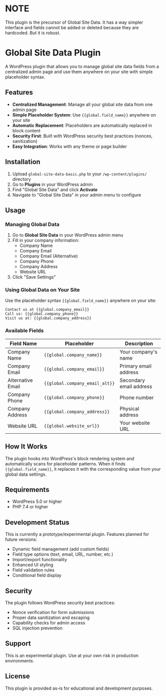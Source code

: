 # NOTE

This plugin is the precursor of Global Site Data. It has a way simpler interface and fields cannot be added or deleted because they are hardcoded. But it is robust.

# Global Site Data Plugin

A WordPress plugin that allows you to manage global site data fields from a centralized admin page and use them anywhere on your site with simple placeholder syntax.

## Features

- **Centralized Management**: Manage all your global site data from one admin page
- **Simple Placeholder System**: Use `{{global.field_name}}` anywhere on your site
- **Automatic Replacement**: Placeholders are automatically replaced in block content
- **Security First**: Built with WordPress security best practices (nonces, sanitization)
- **Easy Integration**: Works with any theme or page builder

## Installation

1. Upload `global-site-data-basic.php` to your `/wp-content/plugins/` directory
2. Go to **Plugins** in your WordPress admin
3. Find "Global Site Data" and click **Activate**
4. Navigate to "Global Site Data" in your admin menu to configure

## Usage

### Managing Global Data

1. Go to **Global Site Data** in your WordPress admin menu
2. Fill in your company information:
   - Company Name
   - Company Email
   - Company Email (Alternative)
   - Company Phone
   - Company Address
   - Website URL
3. Click "Save Settings"

### Using Global Data on Your Site

Use the placeholder syntax `{{global.field_name}}` anywhere on your site:

```
Contact us at {{global.company_email}}
Call us: {{global.company_phone}}
Visit us at: {{global.company_address}}
```

### Available Fields

| Field Name | Placeholder | Description |
|------------|-------------|-------------|
| Company Name | `{{global.company_name}}` | Your company's name |
| Company Email | `{{global.company_email}}` | Primary email address |
| Alternative Email | `{{global.company_email_alt}}` | Secondary email address |
| Company Phone | `{{global.company_phone}}` | Phone number |
| Company Address | `{{global.company_address}}` | Physical address |
| Website URL | `{{global.website_url}}` | Your website URL |

## How It Works

The plugin hooks into WordPress's block rendering system and automatically scans for placeholder patterns. When it finds `{{global.field_name}}`, it replaces it with the corresponding value from your global data settings.

## Requirements

- WordPress 5.0 or higher
- PHP 7.4 or higher

## Development Status

This is currently a prototype/experimental plugin. Features planned for future versions:

- Dynamic field management (add custom fields)
- Field type options (text, email, URL, number, etc.)
- Import/export functionality
- Enhanced UI styling
- Field validation rules
- Conditional field display

## Security

The plugin follows WordPress security best practices:
- Nonce verification for form submissions
- Proper data sanitization and escaping
- Capability checks for admin access
- SQL injection prevention

## Support

This is an experimental plugin. Use at your own risk in production environments.

## License

This plugin is provided as-is for educational and development purposes.